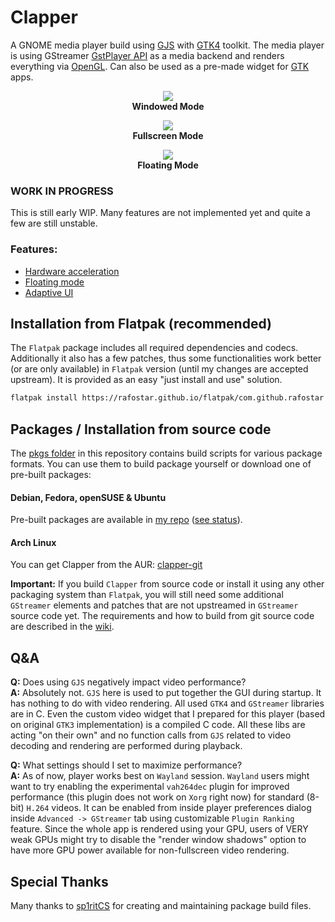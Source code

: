 # Clapper
A GNOME media player build using [GJS](https://gitlab.gnome.org/GNOME/gjs) with [GTK4](https://www.gtk.org) toolkit. The media player is using GStreamer [GstPlayer API](https://gstreamer.freedesktop.org/documentation/player/gstplayer) as a media backend and renders everything via [OpenGL](https://www.opengl.org). Can also be used as a pre-made widget for [GTK](https://www.gtk.org) apps.

<p align="center">
<img src="https://github.com/Rafostar/clapper/raw/master/media/screenshot-windowed-mode.png"><br>
  <b>Windowed Mode</b>
</p>

<p align="center">
<img src="https://github.com/Rafostar/clapper/raw/master/media/screenshot-fullscreen-mode.png"><br>
  <b>Fullscreen Mode</b>
</p>

<p align="center">
<img src="https://github.com/Rafostar/clapper/raw/master/media/screenshot-floating-mode.png"><br>
  <b>Floating Mode</b>
</p>

### WORK IN PROGRESS
This is still early WIP. Many features are not implemented yet and quite a few are still unstable.

### Features:
* [Hardware acceleration](https://github.com/Rafostar/clapper/wiki/Hardware-acceleration)
* [Floating mode](https://github.com/Rafostar/clapper/wiki/Floating-mode)
* [Adaptive UI](https://raw.githubusercontent.com/Rafostar/clapper/master/media/screencast-mobile-ui.webm)

## Installation from Flatpak (recommended)
The `Flatpak` package includes all required dependencies and codecs. Additionally it also has a few patches, thus some functionalities work better (or are only available) in `Flatpak` version (until my changes are accepted upstream). It is provided as an easy "just install and use" solution.

```sh
flatpak install https://rafostar.github.io/flatpak/com.github.rafostar.Clapper.flatpakref
```

## Packages / Installation from source code
The [pkgs folder](https://github.com/Rafostar/clapper/tree/master/pkgs) in this repository contains build scripts for various package formats. You can use them to build package yourself or download one of pre-built packages:

#### Debian, Fedora, openSUSE & Ubuntu
Pre-built packages are available in [my repo](https://software.opensuse.org//download.html?project=home%3ARafostar&package=clapper) ([see status](https://build.opensuse.org/package/show/home:Rafostar/clapper)).

#### Arch Linux
You can get Clapper from the AUR: [clapper-git](https://aur.archlinux.org/packages/clapper-git)

**Important:** If you build `Clapper` from source code or install it using any other packaging system than `Flatpak`, you will still need some additional `GStreamer` elements and patches that are not upstreamed in `GStreamer` source code yet. The requirements and how to build from git source code are described in the [wiki](https://github.com/Rafostar/clapper/wiki#installation-from-source-code).

## Q&A
**Q:** Does using `GJS` negatively impact video performance?<br>
**A:** Absolutely not. `GJS` here is used to put together the GUI during startup.
It has nothing to do with video rendering. All used `GTK4` and `GStreamer` libraries are in C.
Even the custom video widget that I prepared for this player (based on original `GTK3` implementation) is a compiled C code.
All these libs are acting "on their own" and no function calls from `GJS` related to video decoding and rendering are performed during playback.

**Q:** What settings should I set to maximize performance?<br>
**A:** As of now, player works best on `Wayland` session. `Wayland` users might want to try enabling the experimental `vah264dec` plugin for improved performance (this plugin does not work on `Xorg` right now) for standard (8-bit) `H.264` videos. It can be enabled from inside player preferences dialog inside `Advanced -> GStreamer` tab using customizable `Plugin Ranking` feature. Since the whole app is rendered using your GPU, users of VERY weak GPUs might try to disable the "render window shadows" option to have more GPU power available for non-fullscreen video rendering.

## Special Thanks
Many thanks to [sp1ritCS](https://github.com/sp1ritCS) for creating and maintaining package build files.
